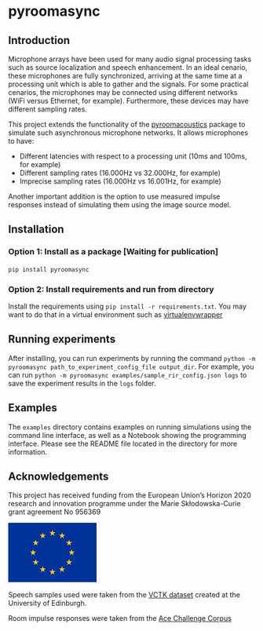 # pyroomasync

## Introduction

Microphone arrays have been used for many audio signal processing tasks such as source localization and speech enhancement. In an ideal cenario, these microphones are fully synchronized, arriving at the same time at a processing unit which is able to gather and the signals. For some practical cenarios, the microphones may be connected using different networks (WiFi versus Ethernet, for example). Furthermore, these devices may have different sampling rates.

This project extends the functionality of the [pyroomacoustics](https://github.com/LCAV/pyroomacoustics/)
package to simulate such asynchronous microphone networks. It allows microphones to have:

* Different latencies with respect to a processing unit (10ms and 100ms, for example)
* Different sampling rates (16.000Hz vs 32.000Hz, for example)
* Imprecise sampling rates (16.000Hz vs 16.001Hz, for example)

Another important addition is the option to use measured impulse responses instead of simulating them using the image source model.

## Installation

### Option 1: Install as a package [Waiting for publication]
`pip install pyroomasync`

### Option 2: Install requirements and run from directory
Install the requirements using `pip install -r requirements.txt`. You may want to do that in a virtual environment such as [virtualenvwrapper](https://virtualenvwrapper.readthedocs.io/en/latest/command_ref.html)

## Running experiments
After installing, you can run experiments by running the command `python -m pyroomasync path_to_experiment_config_file output_dir`. For example, you can run `python -m pyroomasync examples/sample_rir_config.json logs` to save the experiment results in the `logs` folder.

## Examples
The `examples` directory contains examples on running simulations using the command line interface, as well as a Notebook showing the programming interface. Please see the README file located in the directory for more information.

## Acknowledgements
This project has received funding from the European Union’s Horizon 2020 research and innovation
programme under the Marie Skłodowska-Curie grant agreement No 956369

![](docs/eu-emblem.jpg)

Speech samples used were taken from the [VCTK dataset](https://datashare.ed.ac.uk/handle/10283/2950) created at the University of Edinburgh.

Room impulse responses were taken from the [Ace Challenge Corpus](http://www.ee.ic.ac.uk/naylor/ACEweb/index.html)
